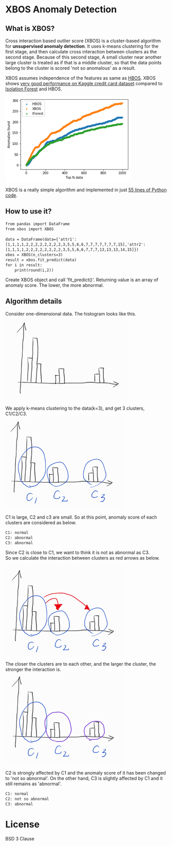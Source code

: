 XBOS Anomaly Detection
=

What is XBOS?
-
Cross interaction based outlier score (XBOS) is a cluster-based algorithm for **unsupervised anomaly detection**. It uses k-means clustering for the first stage, and then calculate cross interaction between clusters as the second stage. Because of this second stage, A small cluster near another large cluster is treated as if that is a middle cluster, so that the data points belong to the cluster is scored 'not so anomalous' as a result. 

XBOS assumes independence of the features as same as [HBOS](https://www.dfki.de/KI2012/PosterDemoTrack/ki2012pd13.pdf). XBOS shows [very good performance on Kaggle credit card dataset](https://www.kaggle.com/) compared to [Isolation Forest](http://scikit-learn.org/stable/modules/generated/sklearn.ensemble.IsolationForest.html) and HBOS.

![kaggle1.png](https://raw.githubusercontent.com/Kanatoko/XBOS-anomaly-detection/master/images/kaggle1.png)

XBOS is a really simple algorithm and implemented in just [55 lines of Python code](https://raw.githubusercontent.com/Kanatoko/XBOS-anomaly-detection/master/xbos.py).

How to use it?
-
```
from pandas import DataFrame
from xbos import XBOS

data = DataFrame(data={'attr1':[1,1,1,1,2,2,2,2,2,2,2,2,3,5,5,6,6,7,7,7,7,7,7,7,15],'attr2':[1,1,1,1,2,2,2,2,2,2,2,2,3,5,5,6,6,7,7,7,13,13,13,14,15]})
xbos = XBOS(n_clusters=3)
result = xbos.fit_predict(data)
for i in result:
    print(round(i,2))
```
Create XBOS object and call 'fit_predict()'. Returning value is an array of anomaly score. The lower, the more abnormal.

Algorithm details
-
Consider one-dimensional data. The histogram looks like this.  
![xbos1.png](https://raw.githubusercontent.com/Kanatoko/XBOS-anomaly-detection/master/images/xbos1.png)

We apply k-means clustering to the data(k=3), and get 3 clusters, C1/C2/C3.  
![xbos2.png](https://raw.githubusercontent.com/Kanatoko/XBOS-anomaly-detection/master/images/xbos2.png)

C1 is large, C2 and c3 are small. So at this point, anomaly score of each clusters are considered as below.  
```
C1: normal  
C2: abnormal  
C3: abnormal  
```

Since C2 is close to C1, we want to think it is not as abnormal as C3.  
So we calculate the interaction between clusters as red arrows as below.  

![xbos3.png](https://raw.githubusercontent.com/Kanatoko/XBOS-anomaly-detection/master/images/xbos3.png)

The closer the clusters are to each other, and the larger the cluster, the stronger the interaction is.  
![xbos4.png](https://raw.githubusercontent.com/Kanatoko/XBOS-anomaly-detection/master/images/xbos4.png)

C2 is strongly affected by C1 and the anomaly score of it has been changed to 'not so abnormal'. On the other hand, C3 is slightly affected by C1 and it still remains as 'abnormal'.  

```
C1: normal
C2: not so abnormal
C3: abnormal
```

License
=
BSD 3 Clause
